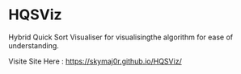 # HQSViz

Hybrid Quick Sort Visualiser for visualisingthe algorithm for ease of understanding.

Visite Site Here : https://skymaj0r.github.io/HQSViz/
